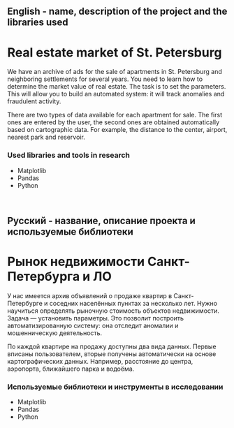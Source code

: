 
## English - name, description of the project and the libraries used

# Real estate market of St. Petersburg
We have an archive of ads for the sale of apartments in St. Petersburg and neighboring settlements for several years. You need to learn how to determine the market value of real estate. The task is to set the parameters. This will allow you to build an automated system: it will track anomalies and fraudulent activity.

There are two types of data available for each apartment for sale. The first ones are entered by the user, the second ones are obtained automatically based on cartographic data. For example, the distance to the center, airport, nearest park and reservoir.

### Used libraries and tools in research
* Matplotlib
* Pandas
* Python

<br>

## Русский - название, описание проекта и используемые библиотеки

# Рынок недвижимости Санкт-Петербурга и ЛО
У нас имеется архив объявлений о продаже квартир в Санкт-Петербурге и соседних населённых пунктах за несколько лет. Нужно научиться определять рыночную стоимость объектов недвижимости. Задача — установить параметры. Это позволит построить автоматизированную систему: она отследит аномалии и мошенническую деятельность.

По каждой квартире на продажу доступны два вида данных. Первые вписаны пользователем, вторые получены автоматически на основе картографических данных. Например, расстояние до центра, аэропорта, ближайшего парка и водоёма. 

### Используемые библиотеки и инструменты в исследовании
* Matplotlib
* Pandas
* Python
